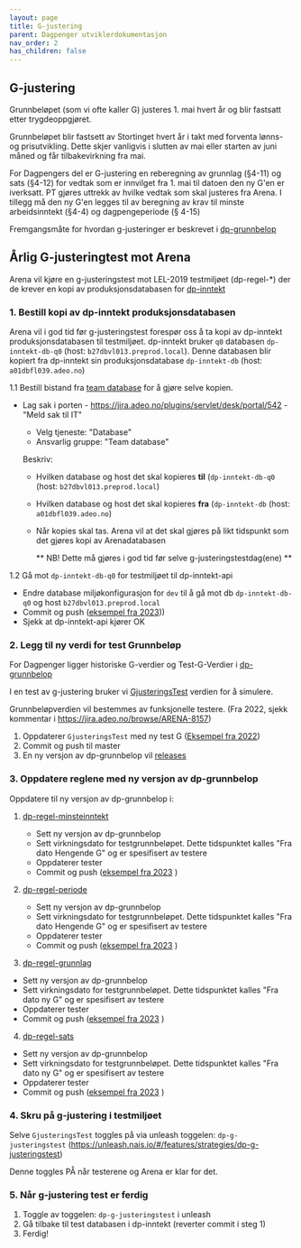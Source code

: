 ```yaml
---
layout: page
title: G-justering
parent: Dagpenger utviklerdokumentasjon
nav_order: 2
has_children: false
---
```



## G-justering

Grunnbeløpet (som vi ofte kaller G) justeres 1. mai hvert år og blir fastsatt etter trygdeoppgjøret.

Grunnbeløpet blir fastsett av Stortinget hvert år i takt med forventa lønns- og prisutvikling. Dette skjer vanligvis i slutten av mai eller starten av juni måned og får tilbakevirkning fra mai.

For Dagpengers del er G-justering en reberegning av grunnlag (§4-11) og sats (§4-12) for vedtak som er innvilget fra 1. mai til datoen den ny G'en er iverksatt. PT gjøres uttrekk av hvilke vedtak som skal justeres fra Arena.
I tillegg må den ny G'en legges til av beregning av krav til minste arbeidsinntekt (§4-4) og dagpengeperiode (§ 4-15)

Fremgangsmåte for hvordan g-justeringer er beskrevet i [dp-grunnbelop](https://github.com/navikt/dp-grunnbelop#g-justering)

## Årlig G-justeringtest mot Arena

Arena vil kjøre en g-justeringstest mot LEL-2019 testmiljøet (dp-regel-*) der de krever en kopi av produksjonsdatabasen for [dp-inntekt](https://github.com/navikt/dp-inntekt)


### 1. Bestill kopi av dp-inntekt produksjonsdatabasen
    
Arena vil i god tid før g-justeringstest forespør oss å ta kopi av dp-inntekt produksjonsdatabasen til testmiljøet.
dp-inntekt bruker `q0` databasen `dp-inntekt-db-q0` (host: `b27dbvl013.preprod.local`). Denne databasen blir kopiert fra dp-inntekt sin produksjonsdatabase `dp-inntekt-db` (host: `a01dbfl039.adeo.no`)
    
1.1 Bestill bistand fra [team database](https://teamkatalog.nav.no/team/b6e266b0-9d76-480e-ae1f-585f04ace257) for å gjøre selve kopien. 
    
- Lag sak i porten - https://jira.adeo.no/plugins/servlet/desk/portal/542 - "Meld sak til IT" 
  - Velg tjeneste: "Database"
  - Ansvarlig gruppe: "Team database"
    
  Beskriv:
  - Hvilken database og host det skal kopieres **til** (`dp-inntekt-db-q0` (host: `b27dbvl013.preprod.local`)
  - Hvilken database og host det skal kopieres **fra** (`dp-inntekt-db` (host: `a01dbfl039.adeo.no`)
  - Når kopies skal tas. Arena vil at det skal gjøres på likt tidspunkt som det gjøres kopi av Arenadatabasen
   
    
    ** NB! Dette må gjøres i god tid før selve g-justeringstestdag(ene) **

1.2 Gå mot `dp-inntekt-db-q0` for testmiljøet til dp-inntekt-api

- Endre database miljøkonfigurasjon for `dev` til å gå mot db `dp-inntekt-db-q0` og host `b27dbvl013.preprod.local`
- Commit og push ([eksempel fra 2023](https://github.com/navikt/dp-inntekt/commit/5f4f569670ade07b2d0d6beb4c2f0c9c122a84af)))
- Sjekk at dp-inntekt-api kjører OK

### 2. Legg til ny verdi for test Grunnbeløp

  For Dagpenger ligger historiske G-verdier og Test-G-Verdier i [dp-grunnbelop](https://github.com/navikt/dp-grunnbelop) 
      
  I en test av g-justering bruker vi [GjusteringsTest](https://github.com/navikt/dp-grunnbelop/blob/dd33088904de28eac3ddf6edeb5374b33c31ad50/src/main/kotlin/no/nav/dagpenger/grunnbelop/Grunnbelop.kt#L10) verdien for å simulere. 
      
  Grunnbeløpverdien vil bestemmes av funksjonelle testere. (Fra 2022, sjekk kommentar i https://jira.adeo.no/browse/ARENA-8157)
    
   1. Oppdaterer `GjusteringsTest` med ny test G ([Eksempel fra 2022](https://github.com/navikt/dp-grunnbelop/commit/dd33088904de28eac3ddf6edeb5374b33c31ad50))
   2. Commit og push til master
   3. En ny versjon av dp-grunnbelop vil [releases](https://github.com/navikt/dp-grunnbelop/releases) 

### 3. Oppdatere reglene med ny versjon av dp-grunnbelop 

Oppdatere til ny versjon av dp-grunnbelop i: 

1. [dp-regel-minsteinntekt](https://github.com/navikt/dp-regel-minsteinntekt)

   - Sett ny versjon av dp-grunnbelop
   - Sett virkningsdato for testgrunnbeløpet. Dette tidspunktet kalles "Fra dato Hengende G" og er spesifisert av testere
   - Oppdaterer tester 
   - Commit og push ([eksempel fra 2023](https://github.com/navikt/dp-regel-minsteinntekt/commit/98d143dbb9eaaeda6902990b2b39d0fcbd3b0f91) )

2. [dp-regel-periode](https://github.com/navikt/dp-regel-periode)
   - Sett ny versjon av dp-grunnbelop
   - Sett virkningsdato for testgrunnbeløpet. Dette tidspunktet kalles "Fra dato Hengende G" og er spesifisert av testere
   - Oppdaterer tester
   - Commit og push ([eksempel fra 2023](https://github.com/navikt/dp-regel-periode/commit/19a1538243187830616a76262b650a8e3dd7c9a5) )

3. [dp-regel-grunnlag](https://github.com/navikt/dp-regel-grunnlag/)
- Sett ny versjon av dp-grunnbelop
- Sett virkningsdato for testgrunnbeløpet. Dette tidspunktet kalles "Fra dato ny G" og er spesifisert av testere
- Oppdaterer tester
- Commit og push ([eksempel fra 2023](https://github.com/navikt/dp-regel-grunnlag/commit/2c68224a3ae58e6694c34becedd27b17e8d4a966) )


4. [dp-regel-sats](https://github.com/navikt/dp-regel-sats/)
- Sett ny versjon av dp-grunnbelop
- Sett virkningsdato for testgrunnbeløpet. Dette tidspunktet kalles "Fra dato ny G" og er spesifisert av testere
- Oppdaterer tester
- Commit og push ([eksempel fra 2023](https://github.com/navikt/dp-regel-sats/commit/66cb81c11916e3fa492a5a8304adbef5450b9a9a) )


### 4. Skru på g-justering i testmiljøet

Selve `GjusteringsTest` toggles på via unleash toggelen: `dp-g-justeringstest`
(https://unleash.nais.io/#/features/strategies/dp-g-justeringstest)

Denne toggles PÅ når testerene og Arena er klar for det. 


### 5. Når g-justering test er ferdig

1. Toggle av toggelen: `dp-g-justeringstest` i unleash
2. Gå tilbake til test databasen i dp-inntekt (reverter commit i steg 1)
3. Ferdig! 
    
